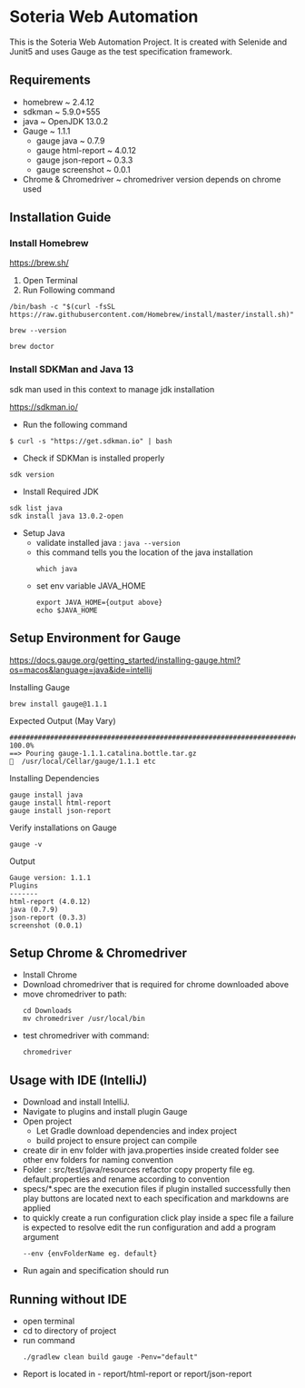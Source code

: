 # Soteria Web Automation
This is the Soteria Web Automation Project. It is created with Selenide and Junit5 and uses Gauge as the test specification framework.

## Requirements
* homebrew ~ 2.4.12
* sdkman ~ 5.9.0+555
* java ~ OpenJDK 13.0.2
* Gauge ~ 1.1.1 
    * gauge java ~  0.7.9
    * gauge html-report ~ 4.0.12
    * gauge json-report ~ 0.3.3
    * gauge screenshot ~ 0.0.1
* Chrome & Chromedriver ~ chromedriver version depends on chrome used

## Installation Guide
### Install Homebrew
https://brew.sh/

1. Open Terminal
2. Run Following command
```
/bin/bash -c "$(curl -fsSL https://raw.githubusercontent.com/Homebrew/install/master/install.sh)"

brew --version

brew doctor
```

### Install SDKMan and Java 13
sdk man used in this context to manage jdk installation

https://sdkman.io/

* Run the following command 
```
$ curl -s "https://get.sdkman.io" | bash
```
* Check if SDKMan is installed properly
```
sdk version
```
* Install Required JDK
```
sdk list java
sdk install java 13.0.2-open
```

* Setup Java
    * validate installed java :
        ``java --version``
    * this command tells you the location of the java installation  
        ```
        which java
        ```
    * set env variable JAVA_HOME
      ```
      export JAVA_HOME={output above}
      echo $JAVA_HOME
      ```

## Setup Environment for Gauge
https://docs.gauge.org/getting_started/installing-gauge.html?os=macos&language=java&ide=intellij

Installing Gauge
```
brew install gauge@1.1.1
```

Expected Output (May Vary)

```
######################################################################## 100.0%
==> Pouring gauge-1.1.1.catalina.bottle.tar.gz
🍺  /usr/local/Cellar/gauge/1.1.1 etc
```

Installing Dependencies
```
gauge install java
gauge install html-report
gauge install json-report
```

Verify installations on Gauge

```
gauge -v
```

Output

```
Gauge version: 1.1.1
Plugins
-------
html-report (4.0.12)
java (0.7.9)
json-report (0.3.3)
screenshot (0.0.1)
```

## Setup Chrome & Chromedriver
 * Install Chrome
 * Download chromedriver that is required for chrome downloaded above
 * move chromedriver to path:
    ```
   cd Downloads
   mv chromedriver /usr/local/bin
    ``` 
 * test chromedriver with command:
    ```
    chromedriver 
   ```
## Usage with IDE (IntelliJ)

* Download and install IntelliJ.
* Navigate to plugins and install plugin Gauge
* Open project
    * Let Gradle download dependencies and index project
    * build project to ensure project can compile
* create dir in env folder with java.properties inside created folder see other env folders for naming convention
* Folder : src/test/java/resources refactor copy property file eg. default.properties and rename according to convention
* specs/*.spec are the execution files if plugin installed successfully then play buttons are located next to each specification and markdowns are applied
* to quickly create a run configuration click play inside a spec file a failure is expected to resolve edit the run configuration and add a program argument
    ```
    --env {envFolderName eg. default}
    ```
* Run again and specification should run


## Running without IDE

* open terminal
* cd to directory of project
* run command
    ```
    ./gradlew clean build gauge -Penv="default"
    ``` 
* Report is located in - report/html-report or report/json-report    